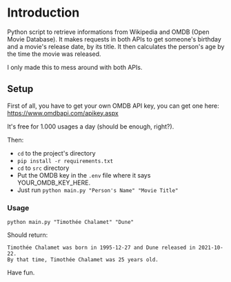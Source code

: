 # Introduction

Python script to retrieve informations from Wikipedia and OMDB (Open Movie Database).
It makes requests in both APIs to get someone's birthday and a movie's release date, by its title.
It then calculates the person's age by the time the movie was released.

I only made this to mess around with both APIs.

## Setup
First of all, you have to get your own OMDB API key, you can get one here:
https://www.omdbapi.com/apikey.aspx

It's free for 1.000 usages a day (should be enough, right?).

Then:
* `cd` to the project's directory
* `pip install -r requirements.txt`
* `cd` to `src` directory
* Put the OMDB key in the `.env` file where it says YOUR_OMDB_KEY_HERE.
* Just run `python main.py "Person's Name" "Movie Title"`

### Usage

`python main.py "Timothée Chalamet" "Dune"`

Should return:
```
Timothée Chalamet was born in 1995-12-27 and Dune released in 2021-10-22.
By that time, Timothée Chalamet was 25 years old.
```

Have fun.